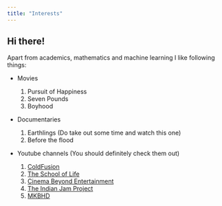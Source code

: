 ```yaml
---
title: "Interests"
---
```

<head>
  <!-- Global site tag (gtag.js) - Google Analytics -->
<script async src="https://www.googletagmanager.com/gtag/js?id=G-2QHSF0Q5FG"></script>
<script>
  window.dataLayer = window.dataLayer || [];
  function gtag(){dataLayer.push(arguments);}
  gtag('js', new Date());

  gtag('config', 'G-2QHSF0Q5FG');
</script>
</head>

## Hi there!

Apart from academics, mathematics and machine learning I like following things:

- Movies
	1. Pursuit of Happiness
	2. Seven Pounds
	3. Boyhood

- Documentaries
	1. Earthlings (Do take out some time and watch this one)
	2. Before the flood

- Youtube channels (You should definitely check them out)
	1. [ColdFusion](https://www.youtube.com/channel/UC4QZ_LsYcvcq7qOsOhpAX4A)
	2. [The School of Life](https://www.youtube.com/channel/UC7IcJI8PUf5Z3zKxnZvTBog)
	3. [Cinema Beyond Entertainment](https://www.youtube.com/channel/UC9uNpqgB0PfH1-hHQrUWXyw)
	4. [The Indian Jam Project](https://www.youtube.com/channel/UCbpLD76CnWWZ-JqZ9LjR2Mw)
	5. [MKBHD](https://www.youtube.com/channel/UCBJycsmduvYEL83R_U4JriQ)

